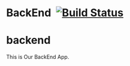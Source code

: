 
# BackEnd  &nbsp;[![Build Status](https://travis-ci.org/tutsviews-lms/backend.svg?branch=master)](https://travis-ci.org/tutsviews-lms/backend)
# backend

This is Our BackEnd App.
